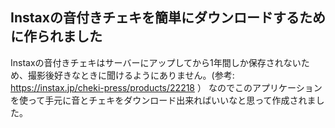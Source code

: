 ## Instaxの音付きチェキを簡単にダウンロードするために作られました
Instaxの音付きチェキはサーバーにアップしてから1年間しか保存されないため、撮影後好きなときに聞けるようにありません。(参考: https://instax.jp/cheki-press/products/22218 ） なのでこのアプリケーションを使って手元に音とチェキをダウンロード出来ればいいなと思って作成されました。
